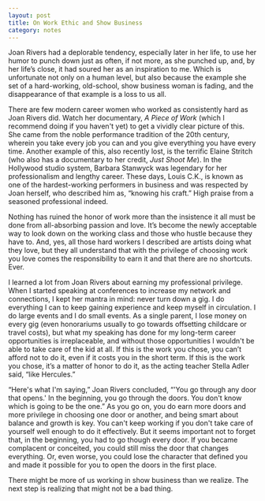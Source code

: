 ```yaml
---
layout: post
title: On Work Ethic and Show Business
category: notes
---
```


Joan Rivers had a deplorable tendency, especially later in her life, to use her humor to punch down just as often, if not more, as she punched up, and, by her life’s close, it had soured her as an inspiration to me. Which is unfortunate not only on a human level, but also because the example she set of a hard-working, old-school, show business woman is fading, and the disappearance of that example is a loss to us all.
 
There are few modern career women who worked as consistently hard as Joan Rivers did. Watch her documentary, _A Piece of Work_ (which I recommend doing if you haven't yet) to get a vividly clear picture of this. She came from the noble performance tradition of the 20th century, wherein you take every job you can and you give everything you have every time. Another example of this, also recently lost, is the terrific Elaine Stritch (who also has a documentary to her credit, _Just Shoot Me_). In the Hollywood studio system, Barbara Stanwyck was legendary for her professionalism and lengthy career. These days, Louis C.K., is known as one of the hardest-working performers in business and was respected by Joan herself, who described him as, “knowing his craft.” High praise from a seasoned professional indeed.
 
Nothing has ruined the honor of work more than the insistence it all must be done from all-absorbing passion and love. It’s become the newly acceptable way to look down on the working class and those who hustle because they have to. And, yes, all those hard workers I described are artists doing what they love, but they all understand that with the privilege of choosing work you love comes the responsibility to earn it and that there are no shortcuts. Ever.
 
I learned a lot from Joan Rivers about earning my professional privilege. When I started speaking at conferences to increase my network and connections, I kept her mantra in mind: never turn down a gig. I do everything I can to keep gaining experience and keep myself in circulation. I do large events and I do small events. As a single parent, I lose money on every gig (even honorariums usually to go towards offsetting childcare or travel costs), but what my speaking has done for my long-term career opportunities is irreplaceable, and without those opportunities I wouldn't be able to take care of the kid at all. If this is the work you chose, you can’t afford not to do it, even if it costs you in the short term. If this is the work you chose, it’s a matter of honor to do it, as the acting teacher Stella Adler said, “like Hercules.”
 
“Here's what I'm saying,” Joan Rivers concluded, “'You go through any door that opens.' In the beginning, you go through the doors. You don't know which is going to be the one.” As you go on, you do earn more doors and more privilege in choosing one door or another, and being smart about balance and growth is key. You can't keep working if you don't take care of yourself well enough to do it effectively. But it seems important not to forget that, in the beginning, you had to go though every door. If you became complacent or conceited, you could still miss the door that changes everything. Or, even worse, you could lose the character that defined you and made it possible for you to open the doors in the first place.

There might be more of us working in show business than we realize. The next step is realizing that might not be a bad thing.
